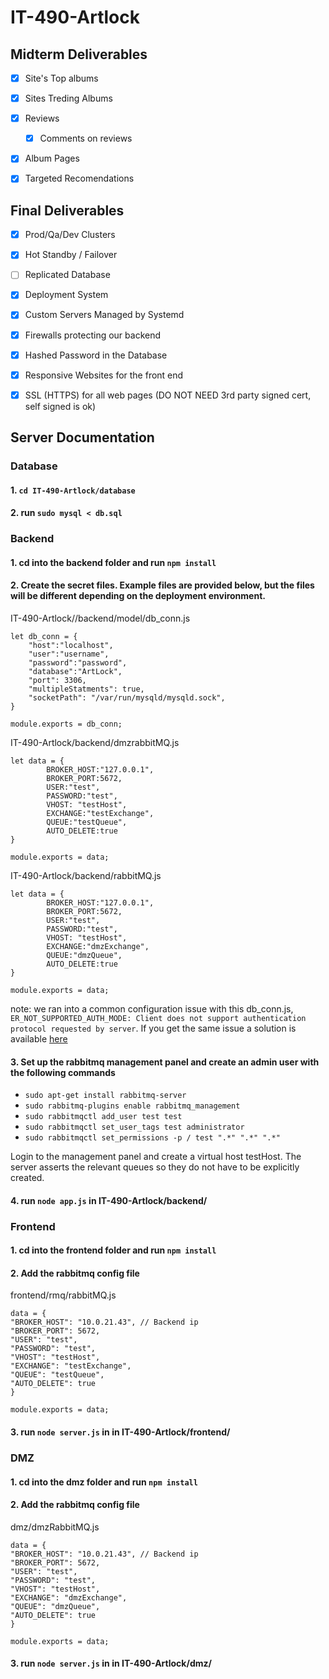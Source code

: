 # IT-490-Artlock

## Midterm Deliverables

- [x] Site's Top albums
- [x] Sites Treding Albums
- [x] Reviews
  - [x] Comments on reviews
- [x] Album Pages
- [x] Targeted Recomendations

 
 ## Final Deliverables
- [x] Prod/Qa/Dev Clusters
- [x] Hot Standby / Failover
- [ ] Replicated Database
- [x] Deployment System
- [x] Custom Servers Managed by Systemd
- [x] Firewalls protecting our backend
- [x] Hashed Password in the Database
- [x] Responsive Websites for the front end
- [x] SSL (HTTPS) for all web pages  (DO NOT NEED 3rd party signed cert, self signed is ok)


 ## Server Documentation

 ### Database 
 #### 1. `cd IT-490-Artlock/database`
 #### 2. run `sudo mysql < db.sql`
 
 ### Backend
 #### 1. cd into the backend folder and run `npm install`
 #### 2. Create the secret files. Example files are provided below, but the files will be different depending on the deployment environment.

IT-490-Artlock//backend/model/db_conn.js
```
let db_conn = {
    "host":"localhost",
    "user":"username",
    "password":"password",
    "database":"ArtLock",
    "port": 3306,
    "multipleStatments": true,
    "socketPath": "/var/run/mysqld/mysqld.sock",
}

module.exports = db_conn;
```

IT-490-Artlock/backend/dmzrabbitMQ.js
```
let data = {
        BROKER_HOST:"127.0.0.1",
        BROKER_PORT:5672,
        USER:"test",
        PASSWORD:"test",
        VHOST: "testHost",
        EXCHANGE:"testExchange",
        QUEUE:"testQueue",
        AUTO_DELETE:true
}

module.exports = data;
```

IT-490-Artlock/backend/rabbitMQ.js
```
let data = {
        BROKER_HOST:"127.0.0.1",
        BROKER_PORT:5672,
        USER:"test",
        PASSWORD:"test",
        VHOST: "testHost",
        EXCHANGE:"dmzExchange",
        QUEUE:"dmzQueue",
        AUTO_DELETE:true
}

module.exports = data;
```

note: we ran into a common configuration issue with this db_conn.js, `ER_NOT_SUPPORTED_AUTH_MODE: Client does not support authentication protocol requested by server`. If you get the same issue a solution is available [here](https://stackoverflow.com/questions/50093144/mysql-8-0-client-does-not-support-authentication-protocol-requested-by-server)

 #### 3. Set up the rabbitmq management panel and create an admin user with the following commands
- `sudo apt-get install rabbitmq-server`
- `sudo rabbitmq-plugins enable rabbitmq_management`
- `sudo rabbitmqctl add_user test test`
- `sudo rabbitmqctl set_user_tags test administrator`
- `sudo rabbitmqctl set_permissions -p / test ".*" ".*" ".*"`

Login to the management panel and create a virtual host testHost. The server asserts the relevant queues so they do not have to be explicitly created.

  #### 4. run `node app.js` in IT-490-Artlock/backend/

 ### Frontend
 #### 1. cd into the frontend folder and run `npm install`
 #### 2. Add the rabbitmq config file
 frontend/rmq/rabbitMQ.js 
 ````
 data = {
"BROKER_HOST": "10.0.21.43", // Backend ip
"BROKER_PORT": 5672,
"USER": "test",
"PASSWORD": "test",
"VHOST": "testHost",
"EXCHANGE": "testExchange",
"QUEUE": "testQueue",
"AUTO_DELETE": true
}

module.exports = data;
 ````
 #### 3. run `node server.js` in in IT-490-Artlock/frontend/
 
  ### DMZ
 #### 1. cd into the dmz folder and run `npm install`
 #### 2. Add the rabbitmq config file
 dmz/dmzRabbitMQ.js 
 ````
 data = {
"BROKER_HOST": "10.0.21.43", // Backend ip
"BROKER_PORT": 5672,
"USER": "test",
"PASSWORD": "test",
"VHOST": "testHost",
"EXCHANGE": "dmzExchange",
"QUEUE": "dmzQueue",
"AUTO_DELETE": true
}

module.exports = data;
 ````
 #### 3. run `node server.js` in in IT-490-Artlock/dmz/
 
